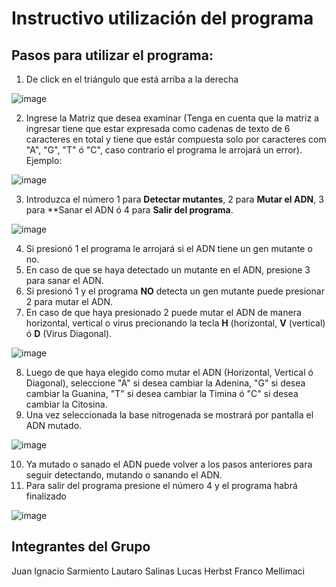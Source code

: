 # Instructivo utilización del programa
## Pasos para utilizar el programa:
1. De click en el triángulo que está arriba a la derecha

![image](https://github.com/user-attachments/assets/57571f36-6674-45bf-b0a1-2ed09af69fdc)

2. Ingrese la Matriz que desea examinar (Tenga en cuenta que la matriz a ingresar tiene que estar expresada como cadenas de texto de 6 caracteres en total y tiene que estár compuesta solo por caracteres com "A", "G", "T" ó "C", caso contrario el programa le arrojará un error).
Ejemplo:

![image](https://github.com/user-attachments/assets/8c45b6bb-4efa-492c-9078-b0c17a7eda9a)

3. Introduzca el número 1 para **Detectar mutantes**, 2 para **Mutar el ADN**, 3 para **Sanar el ADN ó 4 para **Salir del programa**.

![image](https://github.com/user-attachments/assets/9013f322-5eeb-4289-9a1c-eb1055ecebbf)

4. Si presionó 1 el programa le arrojará si el ADN tiene un gen mutante o no.
5. En caso de que se haya detectado un mutante en el ADN, presione 3 para sanar el ADN.
6. Si presionó 1 y el programa **NO** detecta un gen mutante puede presionar 2 para mutar el ADN.
7. En caso de que haya presionado 2 puede mutar el ADN de manera horizontal, vertical o virus precionando la tecla **H** (horizontal, **V** (vertical) ó **D** (Virus Diagonal).

![image](https://github.com/user-attachments/assets/a17378fb-fda3-4303-9e57-bd1879d34f8b)

8. Luego de que haya elegido como mutar el ADN (Horizontal, Vertical ó Diagonal), seleccione "A" si desea cambiar la Adenina, "G" si desea cambiar la Guanina, "T" si desea cambiar la Timina ó "C" si desea cambiar la Citosina.
9. Una vez seleccionada la base nitrogenada se mostrará por pantalla el ADN mutado.

![image](https://github.com/user-attachments/assets/8247a965-447f-4b88-8420-cd4fd8695564)

10. Ya mutado o sanado el ADN puede volver a los pasos anteriores para seguir detectando, mutando o sanando el ADN.
11. Para salir del programa presione el número 4 y el programa habrá finalizado

![image](https://github.com/user-attachments/assets/01cddb25-8c44-438f-a39c-780f3b4c681d)

## Integrantes del Grupo

Juan Ignacio Sarmiento
Lautaro Salinas
Lucas Herbst
Franco Mellimaci
